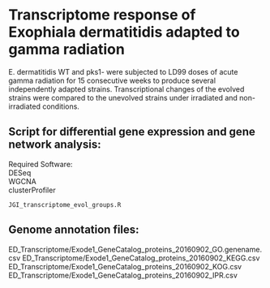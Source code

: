 # Transcriptome response of Exophiala dermatitidis adapted to gamma radiation
E. dermatitidis WT and pks1- were subjected to LD99 doses of acute gamma radiation for 15 consecutive weeks to produce several independently adapted strains. Transcriptional changes of the evolved strains were compared to the unevolved strains under irradiated and non-irradiated conditions.

## Script for differential gene expression and gene network analysis:
Required Software: <br>
DESeq <br>
WGCNA <br>
clusterProfiler <br>
```
JGI_transcriptome_evol_groups.R
```
## Genome annotation files:
ED_Transcriptome/Exode1_GeneCatalog_proteins_20160902_GO.genename.csv
ED_Transcriptome/Exode1_GeneCatalog_proteins_20160902_KEGG.csv
ED_Transcriptome/Exode1_GeneCatalog_proteins_20160902_KOG.csv
ED_Transcriptome/Exode1_GeneCatalog_proteins_20160902_IPR.csv

